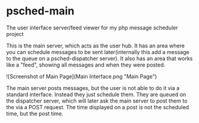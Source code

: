 psched-main
===========

The user interface server/feed viewer for my php message scheduler project

This is the main server, which acts as the user hub. It has an area where you can schedule messages to be sent later(internally this add a message to the queue on a psched-dispatcher server). It also has an area that works like a "feed", showing all messages and when they were posted.

![Screenshot of Main Page](Main Interface.png "Main Page")

The main server posts messages, but the user is not able to do it via a standard interface. Instead they just schedule them. They are queued on the dispatcher server, which will later ask the main server to post them to the via a POST request. The time displayed on a post is not the scheduled time, but the post time.

